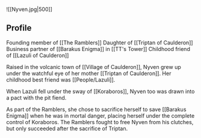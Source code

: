 
![[Nyven.jpg|500]]
## Profile
Founding member of [[The Ramblers]]
Daughter of [[Triptan of Caulderon]]
Business partner of [[Barakus Enigma]] in [[TT's Tower]]
Childhood friend of [[Lazuli of Caulderon]]

Raised in the volcanic town of [[Village of Caulderon]], Nyven grew up under the watchful eye of her mother [[Triptan of Caulderon]]. Her childhood best friend was [[People/Lazuli]]. 

When Lazuli fell under the sway of [[Koraboros]], Nyven too was drawn into a pact with the pit fiend.

As part of the Ramblers, she chose to sacrifice herself to save [[Barakus Enigma]] when he was in mortal danger, placing herself under the complete control of Koraboros. The Ramblers fought to free Nyven from his clutches, but only succeeded after the sacrifice of Triptan.